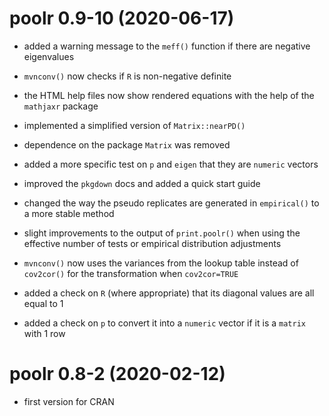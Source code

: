 # poolr 0.9-10 (2020-06-17)

- added a warning message to the `meff()` function if there are negative eigenvalues

- `mvnconv()` now checks if `R` is non-negative definite

- the HTML help files now show rendered equations with the help of the `mathjaxr` package

- implemented a simplified version of `Matrix::nearPD()`

- dependence on the package `Matrix` was removed

- added a more specific test on `p` and `eigen` that they are `numeric` vectors

- improved the `pkgdown` docs and added a quick start guide

- changed the way the pseudo replicates are generated in `empirical()` to a more stable method

- slight improvements to the output of `print.poolr()` when using the effective number of tests or empirical distribution adjustments

- `mvnconv()` now uses the variances from the lookup table instead of `cov2cor()` for the transformation when `cov2cor=TRUE`

- added a check on `R` (where appropriate) that its diagonal values are all equal to 1

- added a check on `p` to convert it into a `numeric` vector if it is a `matrix` with 1 row

# poolr 0.8-2 (2020-02-12)

- first version for CRAN
